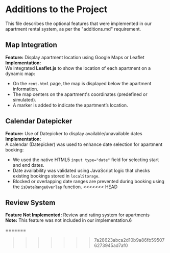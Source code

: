 # Additions to the Project
This file describes the optional features that were implemented in our apartment rental system, as per the "additions.md" requirement.

## Map Integration
**Feature:** Display apartment location using Google Maps or Leaflet  
**Implementation:**  
We integrated **Leaflet.js** to show the location of each apartment on a dynamic map:
- On the `rent.html` page, the map is displayed below the apartment information.
- The map centers on the apartment's coordinates (predefined or simulated).
- A marker is added to indicate the apartment’s location.

## Calendar Datepicker
**Feature:** Use of Datepicker to display available/unavailable dates  
**Implementation:**  
A calendar (Datepicker) was used to enhance date selection for apartment booking:
- We used the native HTML5 `input type="date"` field for selecting start and end dates.
- Date availability was validated using JavaScript logic that checks existing bookings stored in `localStorage`.
- Blocked or overlapping date ranges are prevented during booking using the `isDateRangeOverlap` function.
<<<<<<< HEAD

## Review System
**Feature Not Implemented:** Review and rating system for apartments  
**Note:** This feature was not included in our implementation.6


=======
>>>>>>> 7a28623abca2d10b9a86fb595076273945ad7af0
